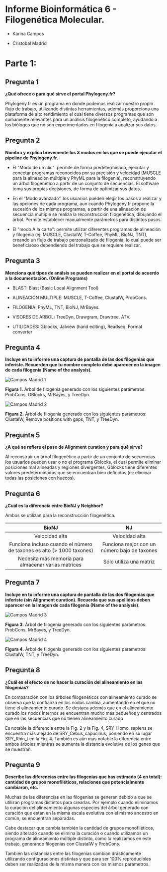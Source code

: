 Informe Bioinformática 6 - Filogenética Molecular.
====

* Karina Campos

* Cristobal Madrid

Parte 1: 
=====

## Pregunta 1

**¿Qué ofrece o para qué sirve el portal Phylogeny.fr?**

Phylogeny.fr es un programa en donde podemos realizar nuestro propio flujo de trabajo, utilizando distintas herramientas, además proporciona una plataforma de alto rendimiento el cual tiene diversos programas que son sumamente relevantes para un análisis filogenético completo, ayudando a los biólogos que no son experimentados en filogenia a analizar sus datos.

## Pregunta 2

**Nombra y explica brevemente los 3 modos en los que se puede ejecutar el pipeline de Phylogeny.fr.**

* El "Modo de un clic": permite de forma predeterminada, ejecutar y conectar programas reconocidos por su precisión y velocidad (MUSCLE para la alineación múltiple y PhyML para la filogenia), reconstruyendo un árbol filogenético a partir de un conjunto de secuencias. El software toma sus propias decisiones, de forma de optimizar sus datos. 

* En el "Modo avanzado”: los usuarios pueden elegir los pasos a realizar y las opciones de cada programa, aun cuando Phylogeny.fr propone la sucesión de los mismos programas, a partir de una alineación de secuencia múltiple se realiza la reconstrucción filogenética, dibujando el árbol. Permite establecer manualmente parámetros para distintos pasos.

* El "modo A la carte": permite utilizar diferentes programas de alineación y filogenia (ej: MUSCLE, ClustalW, T-Coffee, PhyML, BioNJ, TNT), creando un flujo de trabajo perzonalizado de filogenia, lo cual puede ser beneficisoso dependiendo del trabajo que se requiere realizar. 

## Pregunta 3

**Menciona qué tipos de análsis se pueden realizar en el portal de acuerdo a la documentación. (Online Programs)**

* BLAST: Blast (Basic Local Alignment Tool)

* ALINEACIÓN MULTIPLE: MUSCLE, T-Coffee, ClustalW, ProbCons.

* FILOGENIA: PhyML, TNT, BioNJ, MrBayes.

* VISORES DE ÁRBOL: TreeDyn, Drawgram, Drawtree, ATV.

* UTILIDADES: Gblocks, Jalview (hand editing), Readseq, Format converter


## Pregunta 4

**Incluye en tu informe una captura de pantalla de las dos filogenias que inferiste. Recuerden que tu nombre completo debe aparecer en la imagen de cada filogenia (Name of the analysis).**

![Campos Madrid 1](https://raw.githubusercontent.com/CoderProgramerPro/bioinformatica/master/Informe%206/Campos%20Madrid%201.png)

**Figura 1.** Árbol de filogenia generado con los siguientes parámetros: ProbCons, GBlocks, MrBayes, y TreeDyn.

![Campos Madrid 2](https://raw.githubusercontent.com/CoderProgramerPro/bioinformatica/master/Informe%206/Campos%20Madrid%202.png)

**Figura 2.** Árbol de filogenia generado con los siguientes parámetros: ClustalW, Remove positions with gaps, TNT, y TreeDyn.

## Pregunta 5

**¿A qué se refiere el paso de Alignment curation y para qué sirve?**

Al reconstruir un árbol filogenético a partir de un conjunto de secuencias. los usuarios pueden usar o no el programa Gblocks, el cual permite eliminar posiciones mal alineadas y regiones divergentes, Gblocks tiene diferentes valores predeterminados que se encuentran bien definidos (ej: eliminar todas las posiciones con huecos).

## Pregunta 6

**¿Cuál es la diferencia entre BioNJ y Neighbor?**

Ambos se utilizan para la reconstrucción filogenética.

| BioNJ | NJ |
| :----: | :----: |
| Velocidad alta | Velocidad alta |
| Funciona incluso cuando el número de taxones es alto (> 1000 taxones) | Funciona mejor con un número bajo de taxones |
| Necesita más memoria para almacenar varias matrices | Sólo utiliza una matriz |

    
## Pregunta 7

**Incluye en tu informe una captura de pantalla de las dos filogenias que inferiste (sin Alignment curation). Recuerda que sus apellidos deben aparecer en la imagen de cada filogenia (Name of the analysis).**

![Campos Madrid 3](https://raw.githubusercontent.com/CoderProgramerPro/bioinformatica/master/Informe%206/Campos%20Madrid%203.png)

**Figura 3.** Árbol de filogenia generado con los siguientes parámetros: ProbCons, MrBayes, y TreeDyn.

![Campos Madrid 4](https://raw.githubusercontent.com/CoderProgramerPro/bioinformatica/master/Informe%206/Campos%20Madrid%204.png)

**Figura 4.** Árbol de filogenia generado con los siguientes parámetros: ClustalW, TNT, y TreeDyn.

## Pregunta 8

**¿Cuál es el efecto de no hacer la curación del alineamiento en las filogenias?**

En comparación con los árboles filogenéticos con alineamiento curado se observa que la confianza en los nodos cambia, aumentando en el que no tiene el alineamiento curado.
Se destaca además que en el alineamiento curado los nodos internos se encuentran mucho más pequeños y centrados que en las secuencias que no tienen alineamiento curado

Es notable la diferencia entre la Fig. 2 y la Fig. 4, SRY_Homo_sapiens se encuentra más alejado de SRY_Cebus_capucinus, poniendo en su lugar SRY_Rhin_t en la Fig. 4. También es aún mas notable la diferencia entre ambos árboles mientras se aumenta la distancia evolutiva de los genes que se muestran.


## Pregunta 9

**Describe las diferencias entre las filogenias que has estimado (4 en total): cantidad de grupos monofiléticos, relaciones que potencialmente cambiaron, etc.**

Muchas de las diferencias en las filogenias se generan debido a que se utilizan programas distintos para crearlas. Por ejemplo cuando eliminamos la curación del alineamiento algunas especies del árbol generado con curación que están en la misma escala evolutiva con el mismo ancestro en común, se encuentran separadas. 

Cabe destacar que cambia también la cantidad de grupos monofiléticos, siendo alterado cuando se elimina la curación o cuando utilizamos un programa de alineamiento múltiple distinto, como lo realizamos en este trabajo, generando filogenias con ClustalW y ProbCons.

También las distancias entre las filogenias cambian drásticamente utilizando configuraciones distintas y que para ser 100% reproducibles deben ser realizadas de la misma manera con los mismos parámetros.
